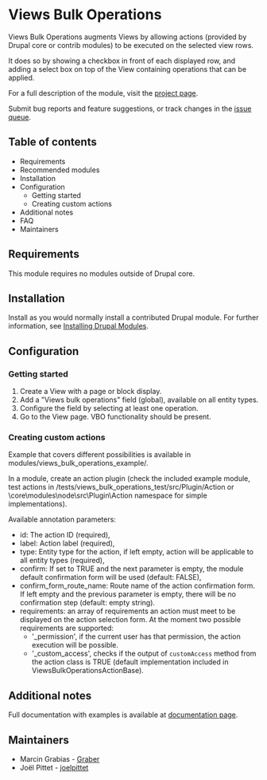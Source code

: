 # Views Bulk Operations

Views Bulk Operations augments Views by allowing actions (provided by Drupal
core or contrib modules) to be executed on the selected view rows.

It does so by showing a checkbox in front of each displayed row, and adding a
select box on top of the View containing operations that can be applied.

For a full description of the module, visit the
[project page](https://www.drupal.org/project/views_bulk_operations).

Submit bug reports and feature suggestions, or track changes in the
[issue queue](https://www.drupal.org/project/issues/views_bulk_operations).


## Table of contents

- Requirements
- Recommended modules
- Installation
- Configuration
  - Getting started
  - Creating custom actions
- Additional notes
- FAQ
- Maintainers


## Requirements

This module requires no modules outside of Drupal core.


## Installation

Install as you would normally install a contributed Drupal module. For further
information, see
[Installing Drupal Modules](https://www.drupal.org/docs/extending-drupal/installing-drupal-modules).


## Configuration

### Getting started

1. Create a View with a page or block display.
1. Add a "Views bulk operations" field (global), available on
   all entity types.
1. Configure the field by selecting at least one operation.
1. Go to the View page. VBO functionality should be present.


### Creating custom actions

Example that covers different possibilities is available in
modules/views_bulk_operations_example/.

In a module, create an action plugin (check the included example module,
test actions in /tests/views_bulk_operations_test/src/Plugin/Action
or \core\modules\node\src\Plugin\Action namespace for simple implementations).

Available annotation parameters:
  - id: The action ID (required),
  - label: Action label (required),
  - type: Entity type for the action, if left empty, action will be
    applicable to all entity types (required),
  - confirm: If set to TRUE and the next parameter is empty,
    the module default confirmation form will be used (default: FALSE),
  - confirm_form_route_name: Route name of the action confirmation form.
    If left empty and the previous parameter is empty, there will be
    no confirmation step (default: empty string).
  - requirements: an array of requirements an action must meet
    to be displayed on the action selection form. At the moment
    two possible requirements are supported:
    - '_permission', if the current user has that permission, the action
      execution will be possible.
    - '_custom_access', checks if the output of `customAccess` method from
      the action class is TRUE (default implementation included in
      ViewsBulkOperationsActionBase).


## Additional notes

Full documentation with examples is available at
[documentation page](https://www.drupal.org/docs/8/modules/views-bulk-operations-vbo).


## Maintainers

- Marcin Grabias - [Graber](https://www.drupal.org/u/graber)
- Joël Pittet - [joelpittet](https://www.drupal.org/u/joelpittet)
